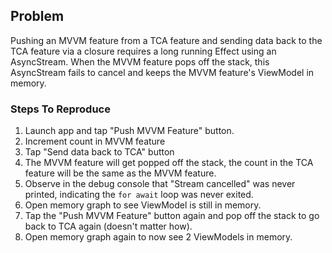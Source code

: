 ## Problem
Pushing an MVVM feature from a TCA feature and sending data back to the TCA feature via a closure requires a long running Effect using an AsyncStream. When the MVVM feature pops off the stack, this AsyncStream fails to cancel and keeps the MVVM feature's ViewModel in memory.

### Steps To Reproduce
1. Launch app and tap "Push MVVM Feature" button.
2. Increment count in MVVM feature
3. Tap "Send data back to TCA" button
4. The MVVM feature will get popped off the stack, the count in the TCA feature will be the same as the MVVM feature.
5. Observe in the debug console that "Stream cancelled" was never printed, indicating the `for await` loop was never exited.
6. Open memory graph to see ViewModel is still in memory.
7. Tap the "Push MVVM Feature" button again and pop off the stack to go back to TCA again (doesn't matter how).
8. Open memory graph again to now see 2 ViewModels in memory.
